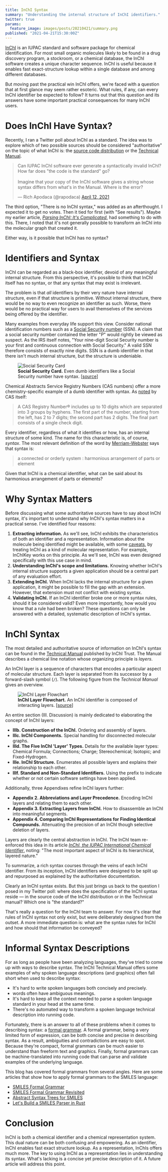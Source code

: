 ```yaml
---
title: InChI Syntax
summary: "Understanding the internal structure of InChI identifiers."
twitter: true
params:
  feature_image: images/posts/20210421/summary.png
published: "2021-04-21T15:30:00Z"
---
```


[InChI](https://iupac.org/who-we-are/divisions/division-details/inchi/) is an IUPAC standard and software package for chemical identification. For most small organic molecules likely to be found in a drug discovery program, a stockroom, or a chemical database, the InChI software creates a unique character sequence. InChI is useful because it enables fast exact-structure lookup within a single database and among different databases.

But moving past the practical win InChI offers, we're faced with a question that at first glance may seem rather esoteric. What rules, if any, can every InChI identifier be expected to follow? It turns out that this question and its answers have some important practical consequences for many InChI users.

# Does InChI Have Syntax?

Recently, I ran a Twitter poll about InChI as a standard. The idea was to explore which of two possible sources should be considered "authoritative" on the topic of what InChI is: the [source code distribution](https://www.inchi-trust.org/downloads/) or the [Technical Manual](https://www.inchi-trust.org/download/104/InChI_TechMan.pdf).

<blockquote class="twitter-tweet"><p lang="en" dir="ltr">Can IUPAC InChI software ever generate a syntactically invalid InChI? How far does &quot;the code is the standard&quot; go?<br><br>Imagine that your copy of the InChI software gives a string whose syntax differs from what&#39;s in the Manual. Where is the error?</p>&mdash; Rich Apodaca (@rapodaca) <a href="https://twitter.com/rapodaca/status/1381707973223874562?ref_src=twsrc%5Etfw">April 12, 2021</a></blockquote> <script async src="https://platform.twitter.com/widgets.js" charset="utf-8"></script>

The third option, "There is no InChI syntax," was added as an afterthought. I expected it to get no votes. Then it tied for first (with "See results"). Maybe my earlier article, *[Parsing InChI: It's Complicated](/articles/2021/03/10/parsing-inchi-its-complicated/)*, had something to do with this. There, I noted that it's not generally possible to transform an InChI into the molecular graph that created it.

Either way, is it possible that InChI has no syntax?

# Identifiers and Syntax

InChI can be regarded as a black-box identifier, devoid of any meaningful internal structure. From this perspective, it's possible to think that InChI itself has no syntax, or that any syntax that may exist is irrelevant.

The problem is that *all* identifiers by their very nature have internal structure, even if that structure is primitive. Without internal structure, there would be no way to even recognize an identifier as such. Worse, there would be no practical way for users to avail themselves of the services being offered by the identifier.

Many examples from everyday life support this view. Consider national identification numbers such as a [Social Security number](https://www.ssa.gov/ssnumber/) (SSN). A claim that a social security number contained the letter "P" would rightly be viewed as suspect. As the IRS itself notes, "Your nine-digit Social Security number is your first and continuous connection with Social Security." A valid SSN therefore consists of exactly nine digits. SSN is a dumb identifier in that there isn't much internal structure, but the structure is undeniable.

<figure>
  <img alt="Social Security Card" src="/images/posts/20210421/social-security-card.png">
  <figcaption>
    <strong>Social Security Card.</strong> Even dumb identifiers like a Social Security number have syntax. [<a href="https://en.wikipedia.org/wiki/Social_Security_number">source</a>]
  </figcaption>
</figure>

Chemical Abstracts Service Registry Numbers (CAS numbers) offer a more chemistry-specific example of a dumb identifier with syntax. As [noted](https://www.cas.org/support/documentation/chemical-substances/checkdig) by CAS itself:

> A CAS Registry Number® includes up to 10 digits which are separated into 3 groups by hyphens. The first part of the number, starting from the left, has 2 to 7 digits; the second part has 2 digits. The final part consists of a single check digit.

Every identifier, regardless of what it identifies or how, has an internal structure of some kind. The name for this characteristic is, of course, *syntax*. The most relevant definition of the word by [Merriam-Webster](https://www.merriam-webster.com/dictionary/syntax) says that syntax is:

> a connected or orderly system : harmonious arrangement of parts or element

Given that InChI is a chemical identifier, what can be said about its harmonious arrangement of parts or elements?

# Why Syntax Matters

Before discussing what some authoritative sources have to say about InChI syntax, it's important to understand why InChI's syntax matters in a practical sense. I've identified four reasons:

1. **Extracting information.** As we'll see, InChI exhibits the characteristics of both an identifier and a representation. Information about the molecule being identified might be available, with some [caveats](/articles/2021/03/10/parsing-inchi-its-complicated/), by treating InChI as a kind of molecular representation. For example, InChIKey works on this principle. As we'll see, InChI was even designed specifically with this use case in mind.
2. **Understanding InChI's scope and limitations.** Knowing whether InChI's internal structure supports a given application should be a central part of any evaluation effort.
3. **Extending InChI.** When InChI lacks the internal structure for a given application, it might be possible to fill the gap with an extension. However, that extension must not conflict with existing syntax.
4. **Validating InChI.** If an InChI identifier broke one or more syntax rules, should it be considered valid? Even more importantly, how would you know that a rule had been broken? These questions can only be answered with a detailed, systematic description of InChI's syntax.

# InChI Syntax

The most detailed and authoritative source of information on InChI's syntax can be found in the [Technical Manual](https://www.inchi-trust.org/download/104/InChI_TechMan.pdf) published by InChI Trust. The Manual describes a chemical line notation whose organizing principle is *layers*.

An InChI layer is a sequence of characters that encodes a particular aspect of molecular structure. Each layer is separated from its successor by a forward-slash symbol (`/`). The following figure from the *Technical Manual* gives an overview.

<figure>
  <img alt="InChI Layer Flowchart" src="/images/posts/20210421/inchi-layer-flowchart.png">
  <figcaption>
    <strong>InChI Layer Flowchart.</strong> An InChI identifier is composed of interacting layers. [<a href="https://www.inchi-trust.org/download/104/InChI_TechMan.pdf">source</a>]
  </figcaption>
</figure>

An entire section (III. Discussion) is mainly dedicated to elaborating the concept of InChI layers:

- **IIIb. Construction of the InChI.** Ordering and assembly of layers.
- **IIIc. InChI Components.** Special handling for disconnected molecular graphs.
- **IIId. The Five InChI 'Layer' Types.** Details for the available layer types: Chemical Formula; Connections; Charge; Stereochemical; Isotopic; and Fixed-Hydrogen.
- **IIIe. InChI Structure.** Enumerates all possible layers and explains their relationship to each other.
- **IIIf. Standard and Non-Standard Identifiers.** Using the prefix to indicate whether or not certain software settings have been applied.

Additionally, three Appendixes refine InChI layers further:

- **Appendix 2. Abbreviations and Layer Precedence.** Encoding InChI layers and relating them to each other.
- **Appendix 3. Extracting Layers from InChI.** How to disassemble an InChI into meaningful segments.
- **Appendix 4. Comparing InChI Representations for Finding Identical Compounds.** Attenuating the precision of an InChI though selective deletion of layers.

Layers are clearly the central abstraction in InChI. The InChI team re-enforced this idea in its article *[InChI, the IUPAC International Chemical Identifier](https://jcheminf.biomedcentral.com/articles/10.1186/s13321-015-0068-4)*, noting: "The most important aspect of InChI is its hierarchical, layered nature."

To summarize, a rich syntax courses through the veins of each InChI identifier. From its inception, InChI identifiers were designed to be split up and repurposed as explained by the authoritative documentation.

Clearly an InChI syntax exists. But this just brings us back to the question I posed in my Twitter poll: where does the specification of the InChI syntax reside &mdash; in the source code of the InChI distribution or in the Technical manual? Which one is "the standard?"

That's really a question for the InChI team to answer. For now it's clear that rules of InChI syntax not only exist, but were deliberately designed from the outset. A more immediate question is: what are the syntax rules for InChI and how should that information be conveyed?

# Informal Syntax Descriptions

For as long as people have been analyzing languages, they've tried to come up with ways to describe syntax. The InChI Technical Manual offers some examples of why spoken language descriptions (and graphics) often fall short when used to describe syntax:

- It's hard to write spoken languages both concisely and precisely.
- words often have ambiguous meanings.
- It's hard to keep all the context needed to parse a spoken language standard in your head at the same time.
- There's no automated way to transform a spoken language technical description into running code.

Fortunately, there is an answer to all of these problems when it comes to describing syntax: a [formal grammar](https://en.wikipedia.org/wiki/Formal_grammar). A formal grammar, being a very limited form of expression, can be both concise and precise in describing syntax. As a result, ambiguities and contradictions are easy to spot. Because they're compact, formal grammars can be much easier to understand than freeform text and graphics. Finally, formal grammars can be machine-translated into running code that can parse and validate examples of the underlying language.

This blog has covered formal grammars from several angles. Here are some articles that show how to apply formal grammars to the SMILES language:

- [SMILES Formal Grammar](/articles/2020/04/20/smiles-formal-grammar/)
- [SMILES Formal Grammar Revisited](/articles/2020/12/21/smiles-formal-grammar-revisited/)
- [Abstract Syntax Trees for SMILES](/articles/2020/12/14/an-abstract-syntatx-tree-for-smiles/)
- [Let's Build a SMILES Parser in Rust](/articles/2020/05/25/lets-build-a-smiles-parser-in-rust/)

# Conclusion

InChI is both a chemical identifier and a chemical representation system. This dual nature can be both confusing and empowering. As an identifier, InChI enables fast exact structure lookup. As a representation, InChIs offers much more. The key to using InChI as a representation lies in understanding its syntax. What's lacking is a concise yet precise description of it. A future article will address this point.

